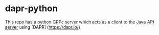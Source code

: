# dapr-python

This repo has a python GRPc server which acts as a client to the [Java API server](https://github.com/sarav-ks/dapr-java/tree/master) using [DAPR] (https://dapr.io/)

